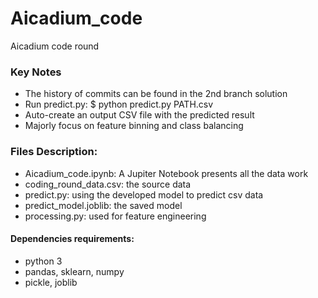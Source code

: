 # Aicadium_code
Aicadium code round 

### Key Notes
* The history of commits can be found in the 2nd branch solution
* Run predict.py:  $ python predict.py PATH.csv
* Auto-create an output CSV file with the predicted result 
* Majorly focus on feature binning and class balancing

### Files Description:
* Aicadium_code.ipynb: A Jupiter Notebook presents all the data work
* coding_round_data.csv: the source data
* predict.py: using the developed model to predict csv data
* predict_model.joblib: the saved model
* processing.py: used for feature engineering

#### Dependencies requirements:
* python 3
* pandas, sklearn, numpy
* pickle, joblib 
